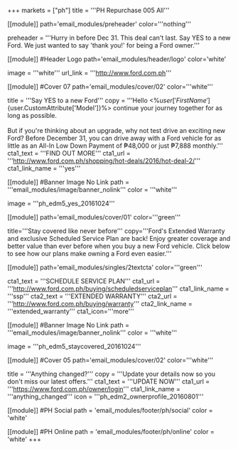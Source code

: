+++
markets = ["ph"]
title = '''PH Repurchase 005 All'''

[[module]]
path='email_modules/preheader'
color='''nothing'''

preheader = '''Hurry in before Dec 31. This deal can't last. Say YES to a new Ford. We just wanted to say 'thank you!' for being a Ford owner.'''

[[module]] #Header Logo
path='email_modules/header/logo'
color='white'

  image = '''white'''
  url_link = '''http://www.ford.com.ph'''

[[module]] #Cover 07
path='email_modules/cover/02'
color='''white''' 

  title = '''Say YES to a new Ford'''
  copy = '''Hello <%${user['FirstName']}%><br /><br />We just wanted to say 'thank you!' for being a Ford owner. We hope you and your <%${user.CustomAttribute['Model']}%> continue your journey together for as long as possible.<br /><br />But if you're thinking about an upgrade, why not test drive an exciting new Ford? Before December 31, you can drive away with a Ford vehicle for as little as an All-In Low Down Payment of ₱48,000 or just ₱7,888 monthly.'''
  cta1_text = '''FIND OUT MORE'''
  cta1_url = '''http://www.ford.com.ph/shopping/hot-deals/2016/hot-deal-2/'''
  cta1_link_name = '''yes'''

[[module]] #Banner Image No Link
path = '''email_modules/image/banner_nolink'''
color = '''white'''

  image = '''ph_edm5_yes_20161024'''
  
[[module]]
path='email_modules/cover/01'
color='''green'''
	
title='''Stay covered like never before'''
copy='''Ford's Extended Warranty and exclusive Scheduled Service Plan are back! Enjoy greater coverage and better value than ever before when you buy a new Ford vehicle. Click below to see how our plans make owning a Ford even easier.'''

[[module]]
path='email_modules/singles/2textcta'
color='''green'''
	
cta1_text = '''SCHEDULE SERVICE PLAN'''
cta1_url = '''http://www.ford.com.ph/buying/scheduledserviceplan'''
cta1_link_name = '''ssp'''
cta2_text = '''EXTENDED WARRANTY'''
cta2_url = '''http://www.ford.com.ph/buying/warranty'''
cta2_link_name = '''extended_warranty'''
cta1_icon='''more'''

[[module]] #Banner Image No Link
path = '''email_modules/image/banner_nolink'''
color = '''white'''

  image = '''ph_edm5_staycovered_20161024'''

[[module]] #Cover 05
path='email_modules/cover/02'
color='''white'''

  title = '''Anything changed?'''
  copy = '''Update your details now so you don't miss our latest offers.'''
  cta1_text = '''UPDATE NOW'''
  cta1_url = '''https://www.ford.com.ph/owner/login'''
  cta1_link_name = '''anything_changed'''
  icon = '''ph_edm2_ownerprofile_20160801'''

[[module]] #PH Social
path = 'email_modules/footer/ph/social'
color = 'white'

[[module]] #PH Online
path = 'email_modules/footer/ph/online'
color = 'white'
+++